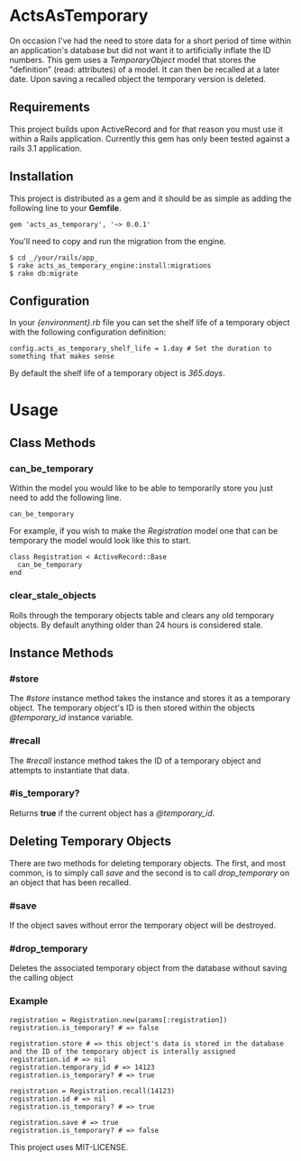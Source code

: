 # ActsAsTemporary

On occasion I've had the need to store data for a short period of time within an application's database but did not want it to artificially inflate the ID numbers.
This gem uses a _TemporaryObject_ model that stores the "definition" (read: attributes) of a model. It can then be recalled at a later date. Upon saving a recalled object the temporary version is deleted. 

## Requirements

This project builds upon ActiveRecord and for that reason you must use it within a Rails application. Currently this gem has only been tested against a rails 3.1 application.

## Installation

This project is distributed as a gem and it should be as simple as adding the following line to your **Gemfile**.

    gem 'acts_as_temporary', '~> 0.0.1'

You'll need to copy and run the migration from the engine.

    $ cd _/your/rails/app_
    $ rake acts_as_temporary_engine:install:migrations
    $ rake db:migrate

## Configuration

In your _{environment}.rb_ file you can set the shelf life of a temporary object with the following configuration definition:

    config.acts_as_temporary_shelf_life = 1.day # Set the duration to something that makes sense

By default the shelf life of a temporary object is _365.days_.

# Usage

## Class Methods

### can\_be\_temporary

Within the model you would like to be able to temporarily store you just need to add the following line.

    can_be_temporary

For example, if you wish to make the _Registration_ model one that can be temporary the model would look like this to start.

    class Registration < ActiveRecord::Base
      can_be_temporary
    end

### clear\_stale\_objects

Rolls through the temporary objects table and clears any old temporary objects. By default anything older than 24 hours is considered stale.

## Instance Methods

### #store

The _#store_ instance method takes the instance and stores it as a temporary object. The temporary object's ID is then stored within the objects _@temporary\_id_ instance variable.

### #recall

The _#recall_ instance method takes the ID of a temporary object and attempts to instantiate that data.

### #is_temporary?

Returns __true__ if the current object has a _@temporary\_id_.

## Deleting Temporary Objects

There are two methods for deleting temporary objects. The first, and most common, is to simply call _save_ and the second is to call _drop\_temporary_ on an object that has been recalled.

### #save

If the object saves without error the temporary object will be destroyed.

### #drop\_temporary

Deletes the associated temporary object from the database without saving the calling object

### Example

    registration = Registration.new(params[:registration])
    registration.is_temporary? # => false
    
    registration.store # => this object's data is stored in the database and the ID of the temporary object is interally assigned
    registration.id # => nil
    registration.temporary_id # => 14123
    registration.is_temporary? # => true
    
    registration = Registration.recall(14123)
    registration.id # => nil
    registration.is_temporary? # => true
    
    registration.save # => true
    registration.is_temporary? # => false


This project uses MIT-LICENSE.